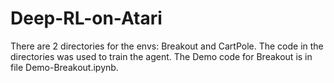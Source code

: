 # Deep-RL-on-Atari
There are 2 directories for the envs: Breakout and CartPole.
The code in the directories was used to train the agent.
The Demo code for Breakout is in file Demo-Breakout.ipynb.
